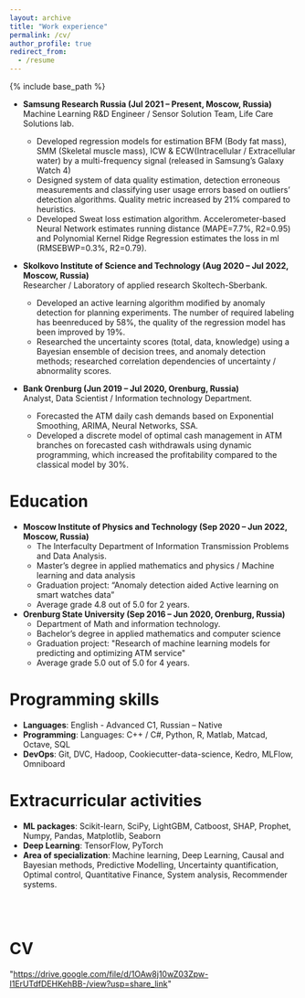 ```yaml
---
layout: archive
title: "Work experience"
permalink: /cv/
author_profile: true
redirect_from:
  - /resume
---
```


{% include base_path %}

* **Samsung Research Russia (Jul 2021 – Present, Moscow, Russia)**<br>
Machine Learning R&D Engineer / Sensor Solution Team, Life Care Solutions lab.
  * Developed regression models for estimation BFM (Body fat mass), SMM (Skeletal muscle mass), ICW & ECW(Intracellular / Extracellular water) by a multi-frequency signal (released in Samsung’s Galaxy Watch 4)
  * Designed system of data quality estimation, detection erroneous measurements and classifying user usage errors based on outliers’ detection algorithms. Quality metric increased by 21% compared to heuristics.
  * Developed Sweat loss estimation algorithm. Accelerometer-based Neural Network estimates running distance (MAPE=7.7%, R2=0.95) and Polynomial Kernel Ridge Regression estimates the loss in ml (RMSEBWP=0.3%, R2=0.79).

* **Skolkovo Institute of Science and Technology (Aug 2020 – Jul 2022, Moscow, Russia)**<br>
Researcher / Laboratory of applied research Skoltech-Sberbank.
  * Developed an active learning algorithm modified by anomaly detection for planning experiments. The number of required labeling has beenreduced by 58%, the quality of the regression model has been improved by 19%.
  * Researched the uncertainty scores (total, data, knowledge) using a Bayesian ensemble of decision trees, and anomaly detection methods; researched correlation dependencies of uncertainty / abnormality scores.

* **Bank Orenburg (Jun 2019 – Jul 2020, Orenburg, Russia)**<br>
Analyst, Data Scientist / Information technology Department.
  * Forecasted the ATM daily cash demands based on Exponential Smoothing, ARIMA, Neural Networks, SSA.
  * Developed a discrete model of optimal cash management in ATM branches on forecasted cash withdrawals using dynamic programming, which increased the profitability compared to the classical model by 30%.

Education
======
* **Moscow Institute of Physics and Technology (Sep 2020 – Jun 2022, Moscow, Russia)**
  * The Interfaculty Department of Information Transmission Problems and Data Analysis.
  * Master’s degree in applied mathematics and physics / Machine learning and data analysis
  * Graduation project: “Anomaly detection aided Active learning on smart watches data”
  * Average grade 4.8 out of 5.0 for 2 years.
* **Orenburg State University (Sep 2016 – Jun 2020, Orenburg, Russia)**
  * Department of Math and information technology.
  * Bachelor’s degree in applied mathematics and computer science
  * Graduation project: "Research of machine learning models for predicting and optimizing ATM service"
  * Average grade 5.0 out of 5.0 for 4 years.


Programming skills
======
* **Languages**: English - Advanced C1, Russian – Native
* **Programming**: Languages: C++ / C#, Python, R, Matlab, Matcad, Octave, SQL
* **DevOps**: Git, DVC, Hadoop, Cookiecutter-data-science, Kedro, MLFlow, Omniboard

Extracurricular activities 
======
* **ML packages**: Scikit-learn, SciPy, LightGBM, Catboost, SHAP, Prophet, Numpy, Pandas, Matplotlib, Seaborn
* **Deep Learning**: TensorFlow, PyTorch
* **Area of specialization**: Machine learning, Deep Learning, Causal and Bayesian methods, Predictive Modelling,
Uncertainty quantification, Optimal control, Quantitative Finance, System analysis, Recommender systems.
<br>
<br>

CV
======
"https://drive.google.com/file/d/1OAw8j10wZ03Zpw-I1ErUTdfDEHKehBB-/view?usp=share_link"